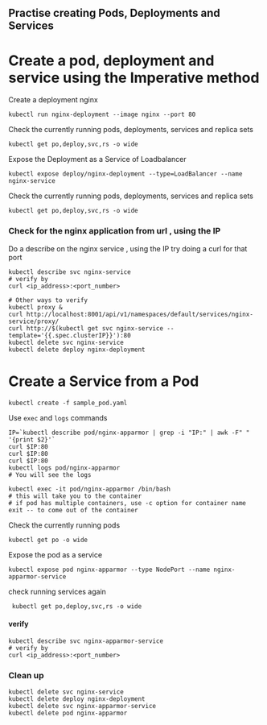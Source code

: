 
## Practise creating Pods, Deployments and Services

# Create a pod, deployment and service using the Imperative method
Create a deployment nginx

```
kubectl run nginx-deployment --image nginx --port 80
```

Check the currently running pods, deployments, services and replica sets

```
kubectl get po,deploy,svc,rs -o wide
```

Expose the Deployment as a Service of Loadbalancer 

```
kubectl expose deploy/nginx-deployment --type=LoadBalancer --name nginx-service 
```

Check the currently running pods, deployments, services and replica sets

```
kubectl get po,deploy,svc,rs -o wide
```

### Check for the nginx application from url , using the IP 
Do a describe on the nginx service , using the IP try doing a curl for that port

```
kubectl describe svc nginx-service
# verify by
curl <ip_address>:<port_number>

# Other ways to verify
kubectl proxy &
curl http://localhost:8001/api/v1/namespaces/default/services/nginx-service/proxy/
curl http://$(kubectl get svc nginx-service --template='{{.spec.clusterIP}}'):80
kubectl delete svc nginx-service
kubectl delete deploy nginx-deployment
```

# Create a Service from a Pod

```
kubectl create -f sample_pod.yaml
```

Use `exec` and `logs` commands

```
IP=`kubectl describe pod/nginx-apparmor | grep -i "IP:" | awk -F" " '{print $2}'`
curl $IP:80
curl $IP:80
curl $IP:80
kubectl logs pod/nginx-apparmor
# You will see the logs

kubectl exec -it pod/nginx-apparmor /bin/bash
# this will take you to the container
# if pod has multiple containers, use -c option for container name
exit -- to come out of the container
```

Check the currently running pods

```
kubectl get po -o wide
```

Expose the pod as a service

```
kubectl expose pod nginx-apparmor --type NodePort --name nginx-apparmor-service
```

check running services again

```
 kubectl get po,deploy,svc,rs -o wide
```

#### verify

```
kubectl describe svc nginx-apparmor-service
# verify by
curl <ip_address>:<port_number>
```

### Clean up

```
kubectl delete svc nginx-service
kubectl delete deploy nginx-deployment
kubectl delete svc nginx-apparmor-service
kubectl delete pod nginx-apparmor
```
